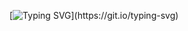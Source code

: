 [![Typing SVG](https://readme-typing-svg.demolab.com?font=Fira+Code&pause=1000&color=8285C5D7&width=435&lines=hallou!!)](https://git.io/typing-svg)
<!---
sigmatoliet/sigmatoliet is a ✨ special ✨ repository because its `README.md` (this file) appears on your GitHub profile.
You can click the Preview link to take a look at your changes.
--->
